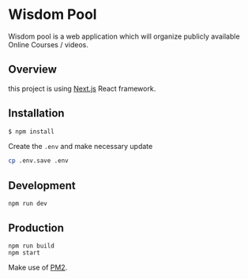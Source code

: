 # Wisdom Pool

Wisdom pool is a web application which will organize publicly available Online Courses / videos.

## Overview

this project is using [Next.js](https://github.com/vercel/next.js/) React framework.

## Installation

```bash
$ npm install
```

Create the `.env` and make necessary update
```bash
cp .env.save .env
```

## Development 

```
npm run dev
```

## Production

```
npm run build
npm start
```

Make use of [PM2](https://github.com/Unitech/pm2).